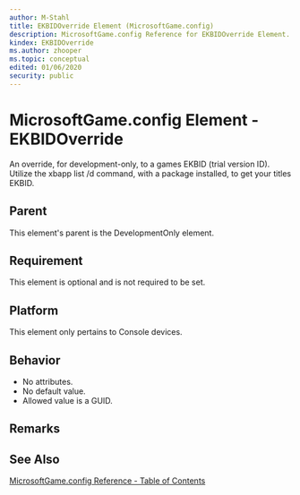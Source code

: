 ```yaml
---
author: M-Stahl
title: EKBIDOverride Element (MicrosoftGame.config)
description: MicrosoftGame.config Reference for EKBIDOverride Element.
kindex: EKBIDOverride
ms.author: zhooper
ms.topic: conceptual
edited: 01/06/2020
security: public
---
```


# MicrosoftGame.config Element - EKBIDOverride

An override, for development-only, to a games EKBID (trial version ID). Utilize the xbapp list /d command, with a package installed, to get your titles EKBID.

## Parent
This element's parent is the DevelopmentOnly element.

## Requirement
This element is optional and is not required to be set. 

## Platform
This element only pertains to Console devices.

## Behavior
* No attributes.
* No default value.
* Allowed value is a GUID.

## Remarks


## See Also
[MicrosoftGame.config Reference - Table of Contents](gc-microsoftgameconfig-toc.md)  